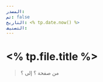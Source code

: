 ```yaml
---
المصدر: 
تم: false
التاريخ: <% tp.date.now() %>
التصنيف:
---
```

# <% tp.file.title %>

> من صفحة ؟ إلى ؟